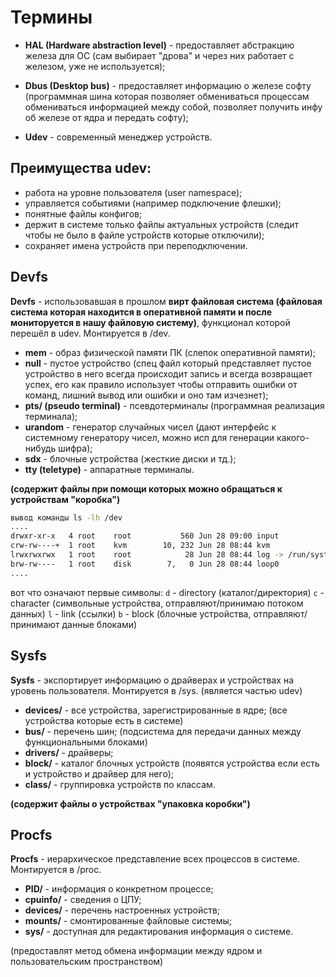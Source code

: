 # Термины
- **HAL (Hardware abstraction level)** - предоставляет абстракцию железа для ОС (сам выбирает "дрова" и через них работает с железом, уже не используется);

- **Dbus (Desktop bus)** - предоставляет информацию о железе софту (программная шина которая позволяет обмениваться процессам обмениваться информацией между собой, позволяет получить инфу об железе от ядра и передать софту);

- **Udev** - современный менеджер устройств.

## Преимущества udev:
- работа на уровне пользователя (user namespace);
- управляется событиями (например подключение флешки);
- понятные файлы конфигов;
- держит в системе только файлы актуальных устройств (следит чтобы не было в файле устройств которые отключили);
- сохраняет имена устройств при переподключении.

## Devfs
**Devfs** - использовавшая в прошлом **вирт файловая система (файловая система которая находится в оперативной памяти и после мониторуется в нашу файловую систему)**, функционал которой перешёл в udev.
Монтируется в /dev.
- **mem** - образ физической памяти ПК (слепок оперативной памяти);
- **null** - пустое устройство (спец файл который представляет пустое устройство в него всегда происходит запись и всегда возвращает успех, его как правило использует чтобы отправить ошибки от команд, лишний вывод или ошибки и оно там изчезнет);
- **pts/ (pseudo terminal)** - псевдотерминалы (программная реализация терминала);
- **urandom** - генератор случайных чисел (дают интерфейс к системному генератору чисел, можно исп для генерации какого-нибудь шифра);
- **sdx** - блочные устройства (жесткие диски и тд.);
- **tty (teletype)** - аппаратные терминалы.

**(содержит файлы при помощи которых можно обращаться к устройствам "коробка")**

```bash
вывод команды ls -lh /dev
....
drwxr-xr-x   4 root    root           560 Jun 28 09:00 input
crw-rw----+  1 root    kvm        10, 232 Jun 28 08:44 kvm
lrwxrwxrwx   1 root    root            28 Jun 28 08:44 log -> /run/systemd/journal/dev-log
brw-rw----   1 root    disk        7,   0 Jun 28 08:44 loop0
....
```

вот что означают первые символы:
`d` - directory (каталог/директория)
`c` - character (символьные устройства, отправляют/принимаю потоком данных)
`l` - link (ссылки)
`b` - block (блочные устройства, отправляют/принимают данные блоками)

## Sysfs
**Sysfs** - экспортирует информацию о драйверах и устройствах на уровень пользователя. Монтируется в /sys. (является частью udev)

- **devices/** - все устройства, зарегистрированные в ядре; (все устройства которые есть в системе)
- **bus/** - перечень шин; (подсистема для передачи данных между функциональными блоками)
- **drivers/** - драйверы;
- **block/** - каталог блочных устройств (появятся устройства если есть и устройство и драйвер для него);
- **class/** - группировка устройств по классам.

**(содержит файлы о устройствах "упаковка коробки")**

## Procfs
**Procfs** - иерархическое представление всех процессов в системе. 
Монтируется в /proc.
- **PID/** - информация о конкретном процессе;
- **cpuinfo/** - сведения о ЦПУ;
- **devices/** - перечень настроенных устройств;
- **mounts/** - смонтированные файловые системы;
- **sys/** - доступная для редактирования информация о системе.

(предоставлят метод обмена информации между ядром и пользовательским пространством)
